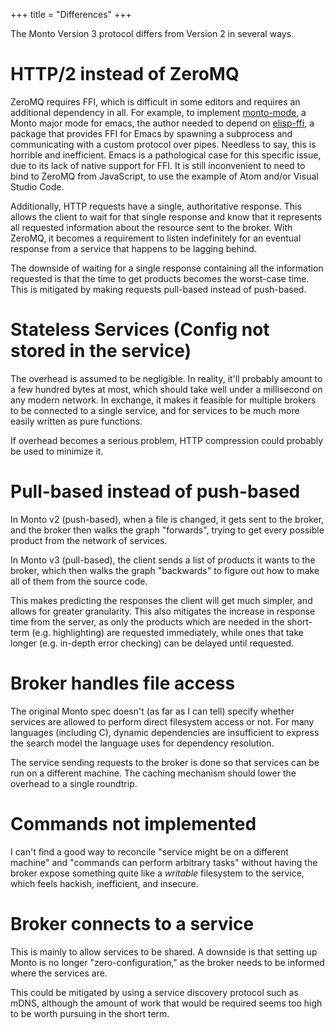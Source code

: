 +++
title = "Differences"
+++

The Monto Version 3 protocol differs from Version 2 in several ways.

# HTTP/2 instead of ZeroMQ

ZeroMQ requires FFI, which is difficult in some editors and requires an
additional dependency in all. For example, to implement
[monto-mode](https://github.com/melt-umn/monto-mode), a Monto major mode
for emacs, the author needed to depend on
[elisp-ffi](https://github.com/skeeto/elisp-ffi), a package that provides
FFI for Emacs by spawning a subprocess and communicating with a custom
protocol over pipes. Needless to say, this is horrible and inefficient.
Emacs is a pathological case for this specific issue, due to its lack of
native support for FFI. It is still inconvenient to need to bind to ZeroMQ
from JavaScript, to use the example of Atom and/or Visual Studio Code.

Additionally, HTTP requests have a single, authoritative response. This
allows the client to wait for that single response and know that it
represents all requested information about the resource sent to the
broker. With ZeroMQ, it becomes a requirement to listen indefinitely for
an eventual response from a service that happens to be lagging behind.

The downside of waiting for a single response containing all the
information requested is that the time to get products becomes the
worst-case time. This is mitigated by making requests pull-based instead
of push-based.

# Stateless Services (Config not stored in the service)

The overhead is assumed to be negligible. In reality, it'll probably
amount to a few hundred bytes at most, which should take well under
a millisecond on any modern network. In exchange, it makes it feasible for
multiple brokers to be connected to a single service, and for services to
be much more easily written as pure functions.

If overhead becomes a serious problem, HTTP compression could probably be
used to minimize it.

# Pull-based instead of push-based

In Monto v2 (push-based), when a file is changed, it gets sent to the
broker, and the broker then walks the graph "forwards", trying to get
every possible product from the network of services.

In Monto v3 (pull-based), the client sends a list of products it wants to
the broker, which then walks the graph "backwards" to figure out how to
make all of them from the source code.

This makes predicting the responses the client will get much simpler, and
allows for greater granularity. This also mitigates the increase in
response time from the server, as only the products which are needed in
the short-term (e.g. highlighting) are requested immediately, while ones
that take longer (e.g. in-depth error checking) can be delayed until
requested.

# Broker handles file access

The original Monto spec doesn't (as far as I can tell) specify whether
services are allowed to perform direct filesystem access or not. For many
languages (including C), dynamic dependencies are insufficient to express
the search model the language uses for dependency resolution.

The service sending requests to the broker is done so that services can be
run on a different machine. The caching mechanism should lower the
overhead to a single roundtrip.

# Commands not implemented

I can't find a good way to reconcile "service might be on a different
machine" and "commands can perform arbitrary tasks" without having the
broker expose something quite like a *writable* filesystem to the service,
which feels hackish, inefficient, and insecure.

# Broker connects to a service

This is mainly to allow services to be shared. A downside is that setting
up Monto is no longer "zero-configuration," as the broker needs to be
informed where the services are.

This could be mitigated by using a service discovery protocol such as
mDNS, although the amount of work that would be required seems too high to
be worth pursuing in the short term.
